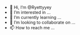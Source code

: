- 👋 Hi, I’m @Ryettyyey
- 👀 I’m interested in ...
- 🌱 I’m currently learning ...
- 💞️ I’m looking to collaborate on ...
- 📫 How to reach me ...

<!---
Ryettyyey/Ryettyyey is a ✨ special ✨ repository because its `README.md` (this file) appears on your GitHub profile.
You can click the Preview link to take a look at your changes.
--->

